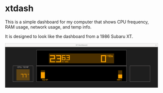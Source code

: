 # xtdash

This is a simple dashboard for my computer that shows CPU frequency, RAM usage, network usage, and temp info.

It is designed to look like the dashboard from a 1986 Subaru XT.

![screenshot](xtdash.png)
